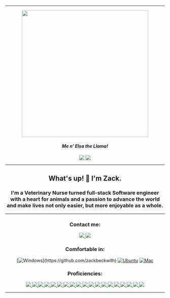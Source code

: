 <div align="center">
	<hr>
	<img align="center" src="https://i.imgur.com/5fp1ijY.png" width="400">
	<h4><i>Me n' Elsa the Llama!</i></h4>
	<a href="#"><img align="center" src="https://github-readme-stats.vercel.app/api?username=zackbeckwith&theme=vue-dark" /></a>
	<a href="#"><img align="center" src="https://github-readme-stats.vercel.app/api/top-langs/?username=zackbeckwith&layout=compact&theme=vue-dark" /></a>
	<hr>
	<h2>What's up! 👋 I'm Zack.</h2>
	<h3>I'm a Veterinary Nurse turned full-stack Software engineer with a heart for animals and a passion to advance the world and make lives not only easier, but more enjoyable as a whole.</h3>
	<hr>
  <div>
		<h3>Contact me:</h3>
  	<a href="https://www.linkedin.com/in/zackbeckwith/"> <img src="https://img.shields.io/badge/-LinkedIn-0077B5?style=flat-square&logo=LinkedIn&logoColor=white" /> </a>
		<a href="mailto:z.beckwith99@gmail.com"> <img src="https://img.shields.io/badge/-Gmail-D14836?style=flat-square&logo=Gmail&logoColor=white" /> </a>
		
### Comfortable in:
  [![Windows](https://img.shields.io/badge/-Windows-0078D6?style=flat-square&logo=Windows&logoColor=white")](https://github.com/zackbeckwith) 
  [![Ubuntu](https://img.shields.io/badge/-Ubuntu-0078D6?color=darkorange&style=flat-square&logo=Ubuntu&logoColor=white)](https://github.com/zackbeckwith) 
  [![Mac](https://img.shields.io/badge/Mac%20OS-000000?style=flat-square&for-the-badge&logo=macos&logoColor=F0F0F0)](https://github.com/zackbeckwith)

<h3>Proficiencies:</h3>
  <a href="#"><img src="https://img.shields.io/badge/-HTML5-E34F26?style=flat-square&logo=html5&logoColor=white" />  </a>
  <a href="#"><img src="https://img.shields.io/badge/-CSS3-1572B6?style=flat-square&logo=css3" />  </a>
  <a href="#"><img src="https://img.shields.io/badge/-JavaScript-F7DF1E?style=flat-square&logo=javascript&logoColor=black" />  </a>
  <a href="#"><img src="https://img.shields.io/badge/-React-61DAFB?style=flat-square&logo=React&logoColor=black" />  </a>
  <a href="#"><img src="https://img.shields.io/badge/-React_Router-CA4245?style=flat-square&for-the-badge&logo=react-router&logoColor=white" />  </a>
  <a href="#"><img src="https://img.shields.io/badge/-Python3-3776AB?style=flat-square&logo=Python&logoColor=white" />  </a>
  <a href="#"><img src="https://img.shields.io/badge/-NodeJS-339933?style=flat-square&logo=Node.js&logoColor=white" />  </a>
  <a href="#"><img src="https://img.shields.io/badge/-Express.js-404D59?style=flat-square&for-the-badge" />  </a>
  <a href="#"><img src="https://img.shields.io/badge/-Git-black?style=flat-square&logo=git" />  </a>
  <a href="#"><img src="https://img.shields.io/badge/-Django-092E20?style=flat-square&logo=django" />  </a>
  <a href="#"><img src="https://img.shields.io/badge/-MongoDB-white?style=flat-square&logo=mongodb" />  </a>
  <a href="#"><img src="https://img.shields.io/badge/-PostgreSQL-336791?style=flat-square&logo=postgresql" />  </a>
  <a href="#"><img src="https://img.shields.io/badge/-jQuery-0769AD?style=flat-square&logo=jQuery" />  </a>
  <a href="#"><img src="https://img.shields.io/badge/-Postman-FF6C37?style=flat-square&logo=Postman&logoColor=white" />  </a>
  <a href="#"><img src="https://img.shields.io/badge/-Markdown-000000?style=flat-square&logo=Markdown&logoColor=white" />  </a>
  <a href="#"><img src="https://img.shields.io/badge/-Heroku-430098?style=flat-square&logo=heroku" />  </a>
  <a href="#"><img src="https://img.shields.io/badge/-Trello-0079BF?style=flat-square&logo=Trello&logoColor=white" />  </a>
  <a href="#"><img src="https://img.shields.io/badge/-VS_Code-007ACC?style=flat-square&logo=visual-studio-code" />  </a>
  <a href="#"><img src="https://img.shields.io/badge/-Slack-4A154B?style=flat-square&logo=slack" />  </a>
  <hr>
</div>
